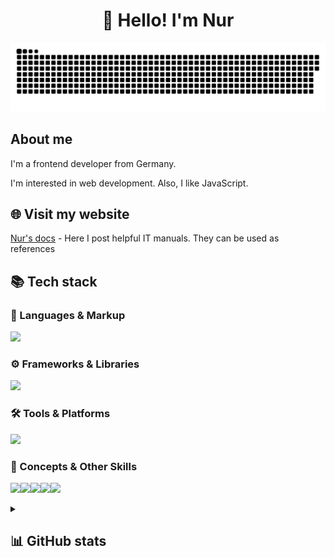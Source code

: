 <h1 align="center">👋 Hello! I'm Nur </h1>

<p align="center">
 <img width="600" src="assets/github-snake.svg" alt="snake"/>
</p>

## About me

I'm a frontend developer from Germany.

I'm interested in web development. Also, I like JavaScript.


## 🌐 Visit my website
[Nur's docs](https://themartisuper.github.io/) - Here I post helpful IT manuals. They can be used as references

<h2><b>📚 Tech stack</b></h2>
<p>
  <h3>🧠 Languages & Markup </h3>
  <img src="https://skillicons.dev/icons?i=js,ts,html,css,py,md&perline=7" />
  <h3>⚙️ Frameworks & Libraries</h3>
  <img src="https://skillicons.dev/icons?i=react,nodejs,nestjs,django,&perline=7" />
  <h3>🛠️ Tools & Platforms</h3>
  <img src="https://skillicons.dev/icons?i=git,github,webpack,vscode,pycharm,obsidian,windows&perline=7" />
  <h3>🎨 Concepts & Other Skills</h3>
  <img src="https://img.shields.io/badge/OOP-00599C?style=for-the-badge&logo=c"><img src="https://img.shields.io/badge/REST_API-02569B?style=for-the-badge&logo=swagger"><img src="https://img.shields.io/badge/JSON-000000?style=for-the-badge&logo=json"><img src="https://img.shields.io/badge/Responsive_Design-FF6F00?style=for-the-badge&logo=responsive"><img src="https://img.shields.io/badge/DOM_Manipulation-303030?style=for-the-badge&logo=javascript">
  <br>
</p>

<details align="left">
  <summary><h2><b>📊 GitHub stats</b></h2></summary>
    <img src="https://github-readme-stats.vercel.app/api/top-langs/?username=themartisuper&theme=dracula&layout=compact&hide_border=true&bg_color=00000000" />
    <br>
    <img src="https://github-readme-stats.vercel.app/api?username=themartisuper&count_private=true&show_icons=true&theme=dracula&hide_border=true&bg_color=00000000" />
  </p>
</details>
